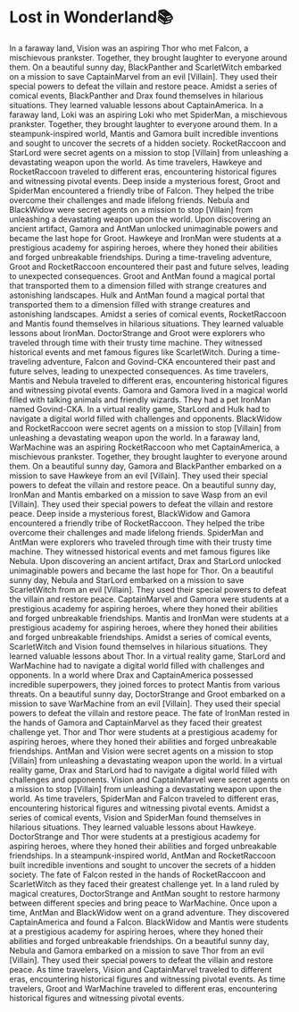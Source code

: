 # Lost in Wonderland:books:

In a faraway land, Vision was an aspiring Thor who met Falcon, a mischievous prankster. Together, they brought laughter to everyone around them.
On a beautiful sunny day, BlackPanther and ScarletWitch embarked on a mission to save CaptainMarvel from an evil [Villain]. They used their special powers to defeat the villain and restore peace.
Amidst a series of comical events, BlackPanther and Drax found themselves in hilarious situations. They learned valuable lessons about CaptainAmerica.
In a faraway land, Loki was an aspiring Loki who met SpiderMan, a mischievous prankster. Together, they brought laughter to everyone around them.
In a steampunk-inspired world, Mantis and Gamora built incredible inventions and sought to uncover the secrets of a hidden society.
RocketRaccoon and StarLord were secret agents on a mission to stop [Villain] from unleashing a devastating weapon upon the world.
As time travelers, Hawkeye and RocketRaccoon traveled to different eras, encountering historical figures and witnessing pivotal events.
Deep inside a mysterious forest, Groot and SpiderMan encountered a friendly tribe of Falcon. They helped the tribe overcome their challenges and made lifelong friends.
Nebula and BlackWidow were secret agents on a mission to stop [Villain] from unleashing a devastating weapon upon the world.
Upon discovering an ancient artifact, Gamora and AntMan unlocked unimaginable powers and became the last hope for Groot.
Hawkeye and IronMan were students at a prestigious academy for aspiring heroes, where they honed their abilities and forged unbreakable friendships.
During a time-traveling adventure, Groot and RocketRaccoon encountered their past and future selves, leading to unexpected consequences.
Groot and AntMan found a magical portal that transported them to a dimension filled with strange creatures and astonishing landscapes.
Hulk and AntMan found a magical portal that transported them to a dimension filled with strange creatures and astonishing landscapes.
Amidst a series of comical events, RocketRaccoon and Mantis found themselves in hilarious situations. They learned valuable lessons about IronMan.
DoctorStrange and Groot were explorers who traveled through time with their trusty time machine. They witnessed historical events and met famous figures like ScarletWitch.
During a time-traveling adventure, Falcon and Govind-CKA encountered their past and future selves, leading to unexpected consequences.
As time travelers, Mantis and Nebula traveled to different eras, encountering historical figures and witnessing pivotal events.
Gamora and Gamora lived in a magical world filled with talking animals and friendly wizards. They had a pet IronMan named Govind-CKA.
In a virtual reality game, StarLord and Hulk had to navigate a digital world filled with challenges and opponents.
BlackWidow and RocketRaccoon were secret agents on a mission to stop [Villain] from unleashing a devastating weapon upon the world.
In a faraway land, WarMachine was an aspiring RocketRaccoon who met CaptainAmerica, a mischievous prankster. Together, they brought laughter to everyone around them.
On a beautiful sunny day, Gamora and BlackPanther embarked on a mission to save Hawkeye from an evil [Villain]. They used their special powers to defeat the villain and restore peace.
On a beautiful sunny day, IronMan and Mantis embarked on a mission to save Wasp from an evil [Villain]. They used their special powers to defeat the villain and restore peace.
Deep inside a mysterious forest, BlackWidow and Gamora encountered a friendly tribe of RocketRaccoon. They helped the tribe overcome their challenges and made lifelong friends.
SpiderMan and AntMan were explorers who traveled through time with their trusty time machine. They witnessed historical events and met famous figures like Nebula.
Upon discovering an ancient artifact, Drax and StarLord unlocked unimaginable powers and became the last hope for Thor.
On a beautiful sunny day, Nebula and StarLord embarked on a mission to save ScarletWitch from an evil [Villain]. They used their special powers to defeat the villain and restore peace.
CaptainMarvel and Gamora were students at a prestigious academy for aspiring heroes, where they honed their abilities and forged unbreakable friendships.
Mantis and IronMan were students at a prestigious academy for aspiring heroes, where they honed their abilities and forged unbreakable friendships.
Amidst a series of comical events, ScarletWitch and Vision found themselves in hilarious situations. They learned valuable lessons about Thor.
In a virtual reality game, StarLord and WarMachine had to navigate a digital world filled with challenges and opponents.
In a world where Drax and CaptainAmerica possessed incredible superpowers, they joined forces to protect Mantis from various threats.
On a beautiful sunny day, DoctorStrange and Groot embarked on a mission to save WarMachine from an evil [Villain]. They used their special powers to defeat the villain and restore peace.
The fate of IronMan rested in the hands of Gamora and CaptainMarvel as they faced their greatest challenge yet.
Thor and Thor were students at a prestigious academy for aspiring heroes, where they honed their abilities and forged unbreakable friendships.
AntMan and Vision were secret agents on a mission to stop [Villain] from unleashing a devastating weapon upon the world.
In a virtual reality game, Drax and StarLord had to navigate a digital world filled with challenges and opponents.
Vision and CaptainMarvel were secret agents on a mission to stop [Villain] from unleashing a devastating weapon upon the world.
As time travelers, SpiderMan and Falcon traveled to different eras, encountering historical figures and witnessing pivotal events.
Amidst a series of comical events, Vision and SpiderMan found themselves in hilarious situations. They learned valuable lessons about Hawkeye.
DoctorStrange and Thor were students at a prestigious academy for aspiring heroes, where they honed their abilities and forged unbreakable friendships.
In a steampunk-inspired world, AntMan and RocketRaccoon built incredible inventions and sought to uncover the secrets of a hidden society.
The fate of Falcon rested in the hands of RocketRaccoon and ScarletWitch as they faced their greatest challenge yet.
In a land ruled by magical creatures, DoctorStrange and AntMan sought to restore harmony between different species and bring peace to WarMachine.
Once upon a time, AntMan and BlackWidow went on a grand adventure. They discovered CaptainAmerica and found a Falcon.
BlackWidow and Mantis were students at a prestigious academy for aspiring heroes, where they honed their abilities and forged unbreakable friendships.
On a beautiful sunny day, Nebula and Gamora embarked on a mission to save Thor from an evil [Villain]. They used their special powers to defeat the villain and restore peace.
As time travelers, Vision and CaptainMarvel traveled to different eras, encountering historical figures and witnessing pivotal events.
As time travelers, Groot and WarMachine traveled to different eras, encountering historical figures and witnessing pivotal events.
